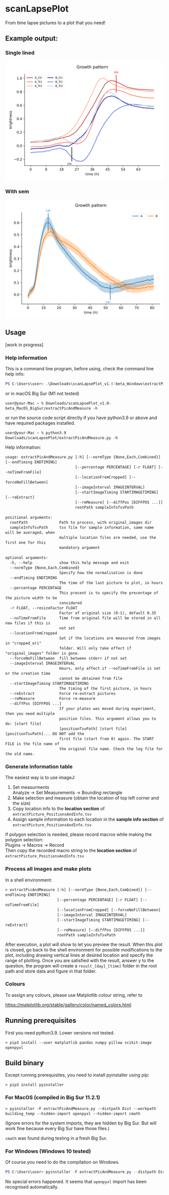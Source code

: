 # scanLapsePlot

From time lapse pictures to a plot that you need!

## Example output:

### Single lined

<img src=https://raw.githubusercontent.com/snail123815/scanLapsePlot/main/example_results/single_lined/figure.svg>

### With sem

<img src=https://raw.githubusercontent.com/snail123815/scanLapsePlot/main/example_results/with_sem/figure.svg>

## Usage

[work in progress]

### Help information

This is a command line program, before using, check the command line help info:

```powershell
PS C:\Users\user> .\Downloads\scanLapsePlot_v1.0-beta_Windows\extractPicAndMeasure.exe -h
```

or in macOS Big Sur (M1 not tested)

```shell
user@your-Mac ~ % Downloads/scanLapsePlot_v1.0-beta_MacOS_BigSur/extractPicAndMeasure -h
```

or run the source code script directly if you have python3.9 or above and have required packages installed.

```shell
user@your-Mac ~ % python3.9 Downloads/scanLapsePlot/extractPicAndMeasure.py -h
```

Help information:

```raw
usage: extractPicAndMeasure.py [-h] [--normType {None,Each,Combined}] [--endTiming ENDTIMING]
                               [--percentage PERCENTAGE] [-r FLOAT] [--noTimeFromFile]
                               [--locationFromCropped] [--forceNoFillBetween]
                               [--imageInterval IMAGEINTERVAL]
                               [--startImageTiming STARTIMAGETIMING] [--reExtract]
                               [--reMeasure] [--diffPos [DIFFPOS ...]]
                               rootPath sampleInfoTsvPath

positional arguments:
  rootPath              Path to process, with original_images dir
  sampleInfoTsvPath     tsv file for sample information, same name will be averaged, when
                        multiple location files are needed, use the first one for this
                        mandatory argument

optional arguments:
  -h, --help            show this help message and exit
  --normType {None,Each,Combined}
                        Specify how the normalisation is done
  --endTiming ENDTIMING
                        The time of the last picture to plot, in hours
  --percentage PERCENTAGE
                        This precent is to specify the precentage of the picture width to be
                        considered
  -r FLOAT, --resizeFactor FLOAT
                        Factor of original size (0-1), default 0.35
  --noTimeFromFile      Time from original file will be stored in all new files if this is
                        not set
  --locationFromCropped
                        Set if the locations are measured from images in "cropped_ori"
                        folder. Will only take effect if "original_images" folder is gone.
  --forceNoFillBetween  fill between stderr if not set
  --imageInterval IMAGEINTERVAL
                        Hours, only affect if --noTimeFromFile is set or the creation time
                        cannot be obtained from file
  --startImageTiming STARTIMAGETIMING
                        The timing of the first picture, in hours
  --reExtract           Force re-extract pictures
  --reMeasure           Force re-measure
  --diffPos [DIFFPOS ...]
                        If your plates was moved during experiment, then you need multiple
                        position files. This argument allows you to do: [start file]
                        [positionTsvPath] [start file] [positionTsvPath]... DO NOT add the
                        first file (start from 0) again. The START FILE is the file name of
                        the original file name. Check the log file for the old name.
```

### Generate information table

The easiest way is to use imageJ:

1. Set measurments  
   Analyze -> Set Measurements -> Bounding rectangle
2. Make selection and measure (obtain the location of top left corner and the size)  
3. Copy location info to the **location section** of `extractPicture_PositionsAndInfo.tsv`
4. Assign sample information to each location in the **sample info section** of `extractPicture_PositionsAndInfo.tsv`

If polygon selection is needed, please record macros while making the polygon selection:  
Plugins -> Macros -> Record  
Then copy the recorded macro string to the **location section** of `extractPicture_PositionsAndInfo.tsv`

### Process all images and make plots

In a shell environment:

```shell
> extractPicAndMeasure [-h] [--normType {None,Each,Combined}] [--endTiming ENDTIMING]
                       [--percentage PERCENTAGE] [-r FLOAT] [--noTimeFromFile]
                       [--locationFromCropped] [--forceNoFillBetween]
                       [--imageInterval IMAGEINTERVAL]
                       [--startImageTiming STARTIMAGETIMING] [--reExtract]
                       [--reMeasure] [--diffPos [DIFFPOS ...]]
                       rootPath sampleInfoTsvPath
```

After execution, a plot will show to let you preview the result. When this plot is closed, go back to the shell environment for possible modifications to the plot, including drawing vertical lines at desired location and specify the range of plotting. Once you are satisfied with the result, answer y to the question, the program will create a `result_[day]_[time]` folder in the root path and store data and figure in that folder.

### Colours

To assign any colours, please use Matplotlib colour string, refer to

https://matplotlib.org/stable/gallery/color/named_colors.html

## Running prerequisites

First you need python3.9. Lower versions not tested.

```shell
> pip3 install --user matplotlib pandas numpy pillow scikit-image openpyxl
```

## Build binary

Except running prerequisites, you need to install pyinstaller using pip:

```shell
> pip3 install pyinstaller
```

### For MacOS (compiled in Big Sur 11.2.1)

```shell
> pyinstaller -F extractPicAndMeasure.py --distpath Dist --workpath building_temp --hidden-import openpyxl --hidden-import cmath
```

(Ignore errors for the system imports, they are hidden by Big Sur. But will work fine because every Big Sur have those files.)

`cmath` was found during testing in a fresh Big Sur.

### For Windows (Windows 10 tested)

Of course you need to do the compilation on Windows.

```powershell
PS C:\Users\user> pyinstaller -F extractPicAndMeasure.py --distpath Dist --workpath building_temp --hidden-import openpyxl --hidden-import cmath
```

No special errors happened. It seems that `openpyxl` import has been recognised automatically.
